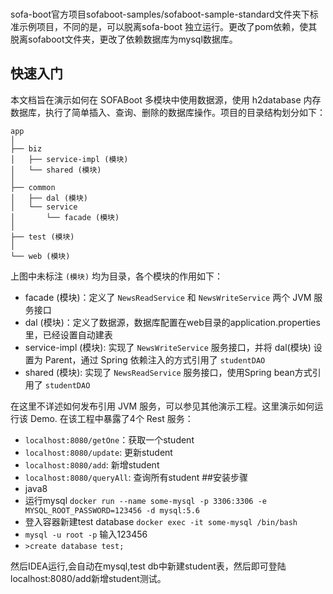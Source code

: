 ###
sofa-boot官方项目sofaboot-samples/sofaboot-sample-standard文件夹下标准示例项目，不同的是，可以脱离sofa-boot
独立运行。更改了pom依赖，使其脱离sofaboot文件夹，更改了依赖数据库为mysql数据库。
## 快速入门
本文档旨在演示如何在 SOFABoot 多模块中使用数据源，使用 h2database 内存数据库，执行了简单插入、查询、删除的数据库操作。项目的目录结构划分如下：
```text
app
│
├── biz
│   ├── service-impl (模块)
│   └── shared (模块)
│
├── common 
│   ├── dal (模块)
│   └── service 
│       └── facade (模块)
│ 
├── test (模块)
│ 
└── web (模块)
```

上图中未标注 `(模块)` 均为目录，各个模块的作用如下：
- facade (模块)：定义了 `NewsReadService` 和 `NewsWriteService` 两个 JVM 服务接口
- dal (模块)：定义了数据源，数据库配置在web目录的application.properties里，已经设置自动建表
- service-impl (模块): 实现了 `NewsWriteService` 服务接口，并将 dal(模块) 设置为 Parent，通过 Spring 依赖注入的方式引用了 `studentDAO`
- shared (模块): 实现了 `NewsReadService` 服务接口，使用Spring bean方式引用了 `studentDAO`

在这里不详述如何发布引用 JVM 服务，可以参见其他演示工程。这里演示如何运行该 Demo. 在该工程中暴露了4个 Rest 服务：
- `localhost:8080/getOne`：获取一个student
- `localhost:8080/update`: 更新student
- `localhost:8080/add`: 新增student
- `localhost:8080/queryAll`: 查询所有student
##安装步骤
- java8
- 运行mysql `docker run --name some-mysql -p 3306:3306 -e MYSQL_ROOT_PASSWORD=123456 -d mysql:5.6`
- 登入容器新建test database `docker exec -it some-mysql /bin/bash`
- `mysql -u root -p`
输入123456
- `>create database test;`

然后IDEA运行,会自动在mysql,test db中新建student表，然后即可登陆localhost:8080/add新增student测试。
